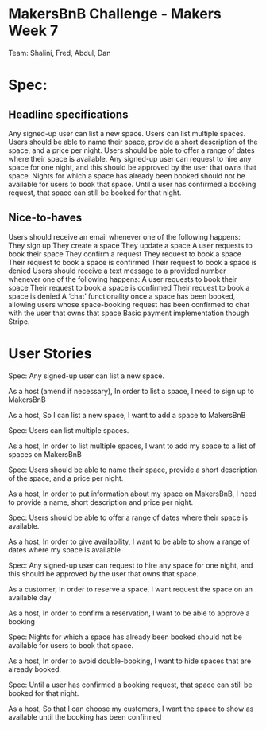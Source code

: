 # MakersBnB Challenge - Makers Week 7

Team: Shalini, Fred, Abdul, Dan

# Spec:
## Headline specifications

Any signed-up user can list a new space.
Users can list multiple spaces.
Users should be able to name their space, provide a short description of the space, and a price per night.
Users should be able to offer a range of dates where their space is available.
Any signed-up user can request to hire any space for one night, and this should be approved by the user that owns that space.
Nights for which a space has already been booked should not be available for users to book that space.
Until a user has confirmed a booking request, that space can still be booked for that night.

## Nice-to-haves

Users should receive an email whenever one of the following happens:
They sign up
They create a space
They update a space
A user requests to book their space
They confirm a request
They request to book a space
Their request to book a space is confirmed
Their request to book a space is denied
Users should receive a text message to a provided number whenever one of the following happens:
A user requests to book their space
Their request to book a space is confirmed
Their request to book a space is denied
A ‘chat’ functionality once a space has been booked, allowing users whose space-booking request has been confirmed to chat with the user that owns that space
Basic payment implementation though Stripe.

# User Stories
Spec: Any signed-up user can list a new space.

As a host (amend if necessary),
In order to list a space,
I need to sign up to MakersBnB

As a host,
So I can list a new space,
I want to add a space to MakersBnB

Spec: Users can list multiple spaces.

As a host,
In order to list multiple spaces,
I want to add my space to a list of spaces on MakersBnB

Spec: Users should be able to name their space, provide a short description of the space, and a price per night.

As a host,
In order to put information about my space on MakersBnB,
I need to provide a name, short description and price per night.

Spec: Users should be able to offer a range of dates where their space is available.

As a host,
In order to give availability,
I want to be able to show a range of dates where my space is available

Spec: Any signed-up user can request to hire any space for one night, and this should be approved by the user that owns that space.

As a customer,
In order to reserve a space,
I want request the space on an available day

As a host,
In order to confirm a reservation,
I want to be able to approve a booking

Spec: Nights for which a space has already been booked should not be available for users to book that space.

As a host,
In order to avoid double-booking,
I want to hide spaces that are already booked.

Spec: Until a user has confirmed a booking request, that space can still be booked for that night.

As a host,
So that I can choose my customers,
I want the space to show as available until the booking has been confirmed

